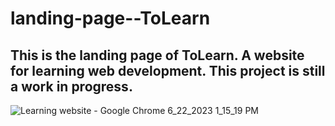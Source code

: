 ﻿# landing-page--ToLearn
 ## This is the landing page of ToLearn. A website for learning web development. This project is still a work in progress.
 
![Learning website - Google Chrome 6_22_2023 1_15_19 PM](https://github.com/thetechgirl01/landing-page--ToLearn/assets/130857982/48bd4369-cd19-4fc4-8c41-3e4bf3ee88a4)
